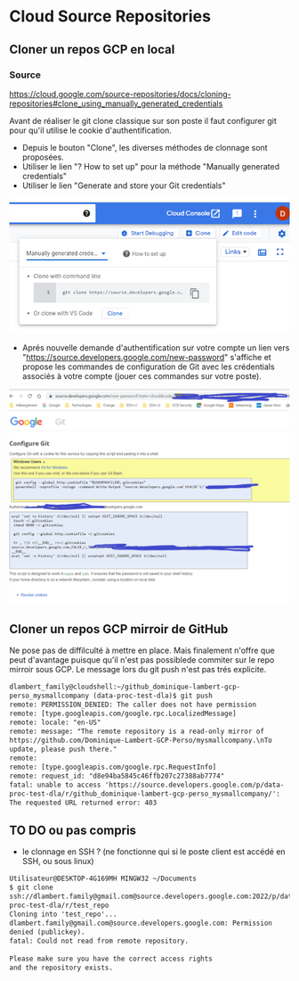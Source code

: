 # Cloud Source Repositories 

## Cloner un repos GCP en local
### Source
https://cloud.google.com/source-repositories/docs/cloning-repositories#clone_using_manually_generated_credentials

Avant de réaliser le git clone classique sur son poste il faut configurer git pour qu'il utilise le cookie d'authentification.

- Depuis le bouton "Clone", les diverses méthodes de clonnage sont proposées. 
- Utiliser le lien "? How to set up" pour la méthode "Manually generated credentials"
- Utiliser le lien "Generate and store your Git credentials"

![](https://github.com/Dominique-Lambert-GCP-Perso/mysmallcompany/blob/master/GCP/Cloud%20Source%20Repositories/Manually%20generate%20credential%20to%20git.PNG) 

- Aprés nouvelle demande d'authentification sur votre compte un lien vers "https://source.developers.google.com/new-password" s'affiche et propose les commandes de configuration de Git avec les crédentials associés à votre compte (jouer ces commandes sur votre poste).

![](https://github.com/Dominique-Lambert-GCP-Perso/mysmallcompany/blob/master/GCP/Cloud%20Source%20Repositories/Git%20Credentials.PNG)

## Cloner un repos GCP mirroir de GitHub
Ne pose pas de diffilculté à mettre en place. Mais finalement n'offre que peut d'avantage puisque qu'il n'est pas possiblede commiter sur le repo mirroir sous GCP.
Le message lors du git push n'est pas trés explicite.

```Shell
dlambert_family@cloudshell:~/github_dominique-lambert-gcp-perso_mysmallcompany (data-proc-test-dla)$ git push
remote: PERMISSION_DENIED: The caller does not have permission
remote: [type.googleapis.com/google.rpc.LocalizedMessage]
remote: locale: "en-US"
remote: message: "The remote repository is a read-only mirror of https://github.com/Dominique-Lambert-GCP-Perso/mysmallcompany.\nTo update, please push there."
remote:
remote: [type.googleapis.com/google.rpc.RequestInfo]
remote: request_id: "d8e94ba5845c46ffb207c27388ab7774"
fatal: unable to access 'https://source.developers.google.com/p/data-proc-test-dla/r/github_dominique-lambert-gcp-perso_mysmallcompany/': The requested URL returned error: 403
```

## TO DO ou pas compris
- le clonnage en SSH ? (ne fonctionne qui si le poste client est accédé en SSH, ou sous linux)

```Shell
Utilisateur@DESKTOP-4G169MH MINGW32 ~/Documents
$ git clone ssh://dlambert.family@gmail.com@source.developers.google.com:2022/p/data-proc-test-dla/r/test_repo
Cloning into 'test_repo'...
dlambert.family@gmail.com@source.developers.google.com: Permission denied (publickey).
fatal: Could not read from remote repository.

Please make sure you have the correct access rights
and the repository exists.
```
